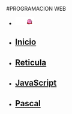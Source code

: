 #PROGRAMACION WEB
<head>
    <link rel="shortcut icon" href="img/icono.png">
    <link rel="stylesheet" href="miestilos.css">
    <meta http-equiv="Content-Type" content="text/html; charset=utf-8">
    <meta name="viewport" content="width=device-width, initial-scale=1">
</head>
<body background="img/3.jpg">
    <nav id="menuprincipal">
    <div>
        <ul>
            <li>
                <img src="img\Kirby-02.gif" width="50" alt="request image">
            </li>
            <li>
                <a href="index.html"><h2>Inicio</h2></a>
            </li>
            <li>
                <a href="reticula.md"><h2>Reticula</h2></a>
            </li>
            <li>
                <a href="JavaScript.html"><h2>JavaScript</h2></a>
            </li>
            <li>
                <a href="pascal.html"><h2>Pascal</h2></a>
            </li>
        </ul>
    </div>
    </nav>
    <br />
    <div class="container">
        <div class="row">
